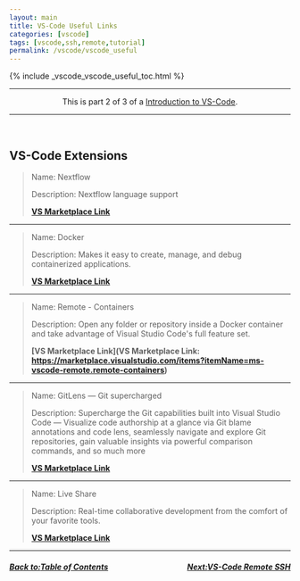 ```yaml
---
layout: main
title: VS-Code Useful Links
categories: [vscode]
tags: [vscode,ssh,remote,tutorial]
permalink: /vscode/vscode_useful
---
```

{% include _vscode_vscode_useful_toc.html %}


<hr>
<center>This is part 2 of 3 of a <a href="/vscode/" target="_blank">Introduction to VS-Code</a>.</center>
<hr>

<br>

## VS-Code Extensions

>Name: Nextflow
>
>Description: Nextflow language support
>
>**[VS Marketplace Link](https://marketplace.visualstudio.com/items?itemName=nextflow.nextflow)**

---

>Name: Docker
>
>Description: Makes it easy to create, manage, and debug containerized applications.
>
>**[VS Marketplace Link](https://marketplace.visualstudio.com/items?itemName=ms-azuretools.vscode-docker)**

---

>Name: Remote - Containers
>
>Description: Open any folder or repository inside a Docker container and take advantage of Visual Studio Code's full feature set.
>
>**[VS Marketplace Link](VS Marketplace Link: https://marketplace.visualstudio.com/items?itemName=ms-vscode-remote.remote-containers)**

---

>Name: GitLens — Git supercharged
>
>Description: Supercharge the Git capabilities built into Visual Studio Code — Visualize code authorship at a glance via Git blame annotations and code lens, seamlessly navigate and explore Git repositories, gain valuable insights via powerful comparison commands, and so much more
>
>**[VS Marketplace Link](https://marketplace.visualstudio.com/items?itemName=eamodio.gitlens)**

---

>Name: Live Share
>
>Description: Real-time collaborative development from the comfort of your favorite tools.
>
>**[VS Marketplace Link](https://marketplace.visualstudio.com/items?itemName=MS-vsliveshare.vsliveshare)**

---

<h5><a href="/vscode/index" style="float: left"><b>Back to:</b>Table of Contents</a>

<a href="/vscode/vscode_remote_ssh" style="float: right"><b>Next:</b>VS-Code Remote SSH</a></h5>